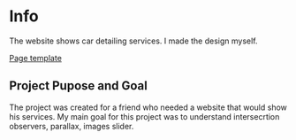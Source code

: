 # Info

The website shows car detailing services. I made the design myself.

[Page template]()


## Project Pupose and Goal
The project was created for a friend who needed a website that would show his services. My main goal for this project was to understand intersecrtion observers, parallax, images slider.


